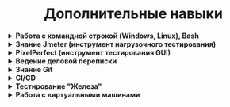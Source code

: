 <h1 align="center">Дополнительные навыки</h1>
<details><summary><b>Работа с командной строкой (Windows, Linux), Bash</b></summary></br>
  
</details>  
<details><summary><b>Знание Jmeter (инструмент нагрузочного тестирования)</b></summary></br>
  
</details>  
<details><summary><b>PixelPerfect (инструмент тестирования GUI)</b></summary></br>
  
</details>  
<details><summary><b>Ведение деловой переписки</b></summary></br>
  
</details>  
<details><summary><b>Знание Git</b></summary></br>
  
</details>  
<details><summary><b>CI/CD</b></summary></br>
  
</details>  
<details><summary><b>Тестирование "Железа"</b></summary></br>
  
</details>  
<details><summary><b>Работа с виртуальными машинами </b></summary></br>
  
</details>  

